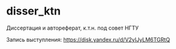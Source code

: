 # disser_ktn
 Диссертация и автореферат, к.т.н. под совет НГТУ

Запись выступления: https://disk.yandex.ru/d/V2yIJyLM6TGRtQ
